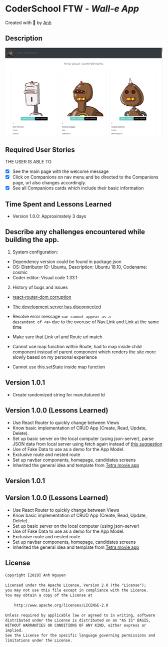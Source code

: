 
# CoderSchool FTW - *Wall-e App*

Created with :blue_heart: by <a href="https://github.com/albertanguyen">Anh</a>

## Description

<img src="https://github.com/albertanguyen/wall-e-app.github.io/blob/master/public/img/robotScreenshot.png" width="800" align="center"/>


## Required User Stories

THE USER IS ABLE TO

* [x] See the main page with the welcome message
* [x] Click on Companions on nav menu and be directed to the Companions page, url also changes accordingly.
* [x] See all Companions cards which include their basic information

[//]: # (- [] Enter a repository in a search bar, click "search", and see the associated issues. The repository should be of the format owner/repo-name, e.g. facebook/react.)

## Time Spent and Lessons Learned
* Version 1.0.0: Approximately 3 days

## Describe any challenges encountered while building the app.
1. System configuration: 
* Dependency version could be found in package.json
* OS: Distributor ID:	Ubuntu, Description:	Ubuntu 18.10, Codename:	cosmic
* Coder editor: Visual code 1.33.1

2. History of bugs and issues

* <a href="https://stackoverflow.com/questions/45148532/cant-install-react-transition-group#45148963">react-router-dom corruption</a>

* <a href="https://stackoverflow.com/questions/49755821/when-using-create-react-app-why-does-the-development-server-keep-disconnecting">The development server has disconnected</a>

* Resolve error message <code>&lt;a&gt; cannot appear as a descendant of &lt;a&gt;</code> due to the overuse of Nav.Link and Link at the same time
* Make sure that Link url and Route url match
* Cannot use map function within Route, had to map inside child component instead of parent component which renders the site more slowly based on my personal experience
* Cannot use this.setState inside map function


## Version 1.0.1
* Create randomized string for manufatured Id

## Version 1.0.0 (Lessons Learned)
* Use React Router to quickly change between Views
* Know basic implementation of CRUD App (Create, Read, Update, Delete).
* Set up basic server on the local computer (using json-server), parse JSON data from local server using fetch again instead of <a href="https://stackoverflow.com/questions/33650399/es6-modules-implementation-how-to-load-a-json-file/33650470#33650470">this suggestion</a>
* Use of Fake Data to use as a demo for the App Model.
* Exclusive route and nested route
* Set up navbar components, homepage, candidates screens
* Inherited the general idea and template from <a href="https://github.com/albertanguyen/tetramoviesapp.github.io">Tetra movie app</a>


[//]: # (\#\# Do more)
[//]: # (\* How to import and reuse other components that fall out of the current root repo <a href="https://github.com/facebook/react-native/issues/3099">Issues closed on github</a>)

## Version 1.0.1

## Version 1.0.0 (Lessons Learned)
* Use React Router to quickly change between Views
* Know basic implementation of CRUD App (Create, Read, Update, Delete).
* Set up basic server on the local computer (using json-server)
* Use of Fake Data to use as a demo for the App Model.
* Exclusive route and nested route
* Set up navbar components, homepage, candidates screens
* Inherited the general idea and template from <a href="https://github.com/albertanguyen/tetramoviesapp.github.io">Tetra movie app</a>

## License

    Copyright [2019] Anh Nguyen

    Licensed under the Apache License, Version 2.0 (the "License");
    you may not use this file except in compliance with the License.
    You may obtain a copy of the License at

        http://www.apache.org/licenses/LICENSE-2.0

    Unless required by applicable law or agreed to in writing, software
    distributed under the License is distributed on an "AS IS" BASIS,
    WITHOUT WARRANTIES OR CONDITIONS OF ANY KIND, either express or implied.
    See the License for the specific language governing permissions and
    limitations under the License.
